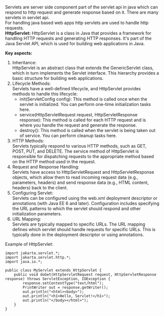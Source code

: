 Servlets are server side component part of the servlet api in java which can respond to http request and generate response based on it. There are many servlets in servlet api.  
For handling java based web apps http servlets are used to handle http requests.  
**HttpServlet:**
HttpServlet is a class in Java that provides a framework for handling HTTP requests and generating HTTP responses. It's part of the Java Servlet API, which is used for building web applications in Java.  

**Key aspects:**
1. Inheritance:  
HttpServlet is an abstract class that extends the GenericServlet class, which in turn implements the Servlet interface. This hierarchy provides a basic structure for building web applications.
2. Lifecycle Methods:  
Servlets have a well-defined lifecycle, and HttpServlet provides methods to handle this lifecycle:
   * init(ServletConfig config): This method is called once when the servlet is initialized. You can perform one-time initialization tasks here.
   * service(HttpServletRequest request, HttpServletResponse response): This method is called for each HTTP request and is where you handle the request and generate the response.
   * destroy(): This method is called when the servlet is being taken out of service. You can perform cleanup tasks here.
3. HTTP Methods:  
Servlets typically respond to various HTTP methods, such as GET, POST, PUT, and DELETE. The service method of HttpServlet is responsible for dispatching requests to the appropriate method based on the HTTP method used in the request.
4. Request and Response Handling:  
   Servlets have access to HttpServletRequest and HttpServletResponse objects, which allow them to read incoming request data (e.g., parameters, headers) and send response data (e.g., HTML content, headers) back to the client.
5. Configuring Servlet:  
Servlets can be configured using the web.xml deployment descriptor or annotations (with Java EE 6 and later). Configuration includes specifying the URL patterns to which the servlet should respond and other initialization parameters.
6. URL Mapping:  
Servlets are typically mapped to specific URLs. The URL mapping defines which servlet should handle requests for specific URLs. This is typically done in the deployment descriptor or using annotations.

Example of HttpServlet:  
```
import jakarta.servlet.*;
import jakarta.servlet.http.*;
import java.io.*;

public class MyServlet extends HttpServlet {
    public void doGet(HttpServletRequest request, HttpServletResponse response) throws ServletException, IOException {
        response.setContentType("text/html");
        PrintWriter out = response.getWriter();
        out.println("<html><body>");
        out.println("<h1>Hello, Servlet!</h1>");
        out.println("</body></html>");
    }
}

```
